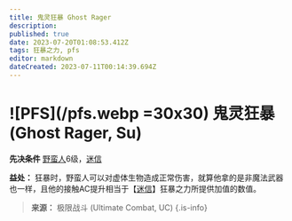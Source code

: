 ```yaml
---
title: 鬼灵狂暴 Ghost Rager
description: 
published: true
date: 2023-07-20T01:08:53.412Z
tags: 狂暴之力, pfs
editor: markdown
dateCreated: 2023-07-11T00:14:39.694Z
---
```


# ![PFS](/pfs.webp =30x30) 鬼灵狂暴 (Ghost Rager, Su)

**先决条件** [野蛮人](/野蛮人)6级，[迷信](/狂暴之力/迷信)

**益处：** 狂暴时，野蛮人可以对虚体生物造成正常伤害，就算他拿的是非魔法武器也一样，且他的接触AC提升相当于【[迷信](/狂暴之力/迷信)】狂暴之力所提供加值的数值。

> **来源：** 极限战斗 (Ultimate Combat, UC)
{.is-info}
